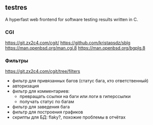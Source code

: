 ## testres

A hyperfast web frontend for software testing results written in C.

### CGI

https://git.zx2c4.com/cgit/
https://github.com/kristapsdz/sblg
https://man.openbsd.org/man.cgi.8
https://man.openbsd.org/bgplg.8

### Фильтры

https://git.zx2c4.com/cgit/tree/filters

- фильтр для привязанных багов (статус бага, кто ответственный)
- авторизация
- фильтр для комментариев:
	- превращать ссылки на баги или логи в гиперссылки
	- получать статус по багам
- фильтр для заведения бага
- фильтр для построения графиков
- скрипты для БД: flaky?, похожие проблемы в отчётах
